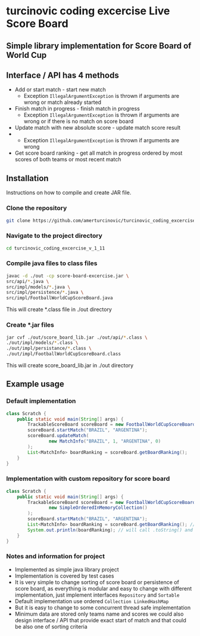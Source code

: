 # turcinovic coding excercise Live Score Board

## Simple library implementation for Score Board of World Cup

## Interface / API has 4 methods

- Add or start match - start new match
  - Exception ```IllegalArgumentException``` is thrown if arguments are wrong or match already started
- Finish match in progress - finish match in progress
  - Exception ```IllegalArgumentException``` is thrown if arguments are wrong or if there is no match on score board
- Update match with new absolute score - update match score result
-   - Exception ```IllegalArgumentException``` is thrown if arguments are wrong
- Get score board ranking - get all match in progress ordered by most scores of both teams or most recent match

## Installation

Instructions on how to compile and create JAR file.

### Clone the repository
```bash
git clone https://github.com/amerturcinovic/turcinovic_coding_excercise_v_1_11.git
```

### Navigate to the project directory
```bash
cd turcinovic_coding_excercise_v_1_11
```
### Compile java files to class files
```bash
javac -d ./out -cp score-board-excercise.jar \
src/api/*.java \
src/impl/models/*.java \
src/impl/persistence/*.java \
src/impl/FootballWorldCupScoreBoard.java
```
This will create *.class file in ./out directory

### Create *.jar files
```bash
jar cvf ./out/score_board_lib.jar ./out/api/*.class \
./out/impl/models/*.class \
./out/impl/persistance/*.class \
./out/impl/FootballWorldCupScoreBoard.class
```
This will create score_board_lib.jar in ./out directory


## Example usage
### Default implementation
```java
class Scratch {
    public static void main(String[] args) {
        TrackableScoreBoard scoreBoard = new FootballWorldCupScoreBoard();
        scoreBoard.startMatch("BRAZIL", "ARGENTINA");
        scoreBoard.updateMatch(
                new MatchInfo("BRAZIL", 1, "ARGENTINA", 0)
        );
        List<MatchInfo> boardRanking = scoreBoard.getBoardRanking();
    }
}
```
### Implementation with custom repository for score board
```java
class Scratch {
    public static void main(String[] args) {
        TrackableScoreBoard scoreBoard = new FootballWorldCupScoreBoard(
                new SimpleOrderedInMemoryCollection()
        );
        scoreBoard.startMatch("BRAZIL", "ARGENTINA");
        List<MatchInfo> boardRanking = scoreBoard.getBoardRanking(); // to get list of matches
        System.out.println(boardRanking); // will call .toString() and return as: 1. BRAZIL 0 - ARGENTINA 0 
    }
}
```

### Notes and information for project
- Implemented as simple java library project
- Implementation is covered by test cases
- It is very simple to change sorting of score board or persistence of score board,
as everything is modular and easy to change with different implementation,
just implement interfaces ```Repository``` and ```Sortable```
- Default implementation use ordered ```Collection LinkedHashMap```
- But it is easy to change to some concurrent thread safe implementation
- Minimum data are stored only teams name and scores
we could also design interface / API that provide exact start of match
and that could be also one of sorting criteria